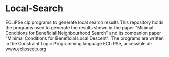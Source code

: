 # Local-Search
ECLiPSe clp programs to generate local search results
This repository holds the programs used to generate the results shown in the paper "Minimal Conditions for Beneficial Neighbourhood Search" and its companion paper "Minimal Conditions for Beneficial Local Descent".
The programs are written in the Constraint Logic Programming language ECLiPSe, accessible at: www.eclipseclp.org
